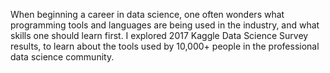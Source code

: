 When beginning a career in data science, one often wonders what programming tools and languages are being used in the industry, 
and what skills one should learn first. I explored 2017 Kaggle Data Science Survey results, to learn about the tools used by 10,000+ 
people in the professional data science community.

